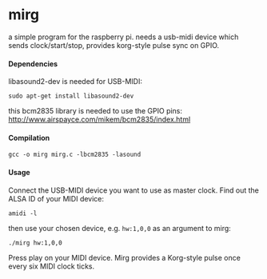# mirg
a simple program for the raspberry pi. needs a usb-midi device which sends clock/start/stop, provides korg-style pulse sync on GPIO.


#### Dependencies
libasound2-dev is needed for USB-MIDI:

    sudo apt-get install libasound2-dev

this bcm2835 library is needed to use the GPIO pins:
http://www.airspayce.com/mikem/bcm2835/index.html

#### Compilation
    gcc -o mirg mirg.c -lbcm2835 -lasound
	
#### Usage
Connect the USB-MIDI device you want to use as master clock. 
Find out the ALSA ID of your MIDI device:

    amidi -l


then use your chosen device, e.g. `hw:1,0,0` as an argument to mirg:

    ./mirg hw:1,0,0

Press play on your MIDI device. Mirg provides a Korg-style pulse once every six MIDI clock ticks.
